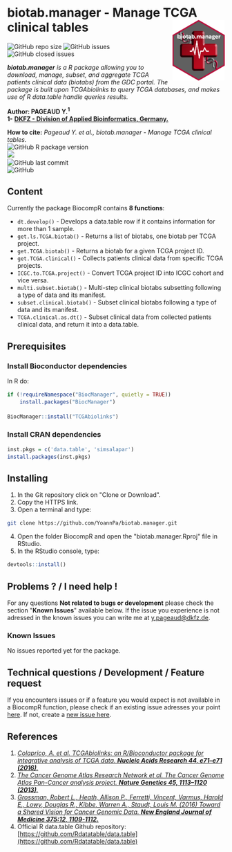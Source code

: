 # biotab.manager - Manage TCGA clinical tables <img src="img/biotab.manager_hexsticker.png" align="right" height="140" />

![GitHub repo size](https://img.shields.io/github/repo-size/YoannPa/biotab.manager)
![GitHub issues](https://img.shields.io/github/issues-raw/YoannPa/biotab.manager)
![GitHub closed issues](https://img.shields.io/github/issues-closed-raw/YoannPa/biotab.manager)  

_**biotab.manager** is a R package allowing you to download, manage, subset, and aggregate TCGA patients clinical data (biotabs) from the GDC portal. The package is built upon TCGAbiolinks to query TCGA databases, and makes use of R data.table handle queries results._  

**Author: PAGEAUD Y.<sup>1</sup>**  
**1-** [**DKFZ - Division of Applied Bioinformatics, Germany.**](https://www.dkfz.de/en/applied-bioinformatics/index.php)  

**How to cite:** _Pageaud Y. et al., biotab.manager - Manage TCGA clinical tables._  
![GitHub R package version](https://img.shields.io/github/r-package/v/YoannPa/biotab.manager?label=Package%20version&logo=RStudio&logoColor=white&style=for-the-badge)  
<img src="https://img.shields.io/static/v1?label=compatibility&message=4.0.5&color=blue&logo=R&logoColor=white&style=for-the-badge" />  
![GitHub last commit](https://img.shields.io/github/last-commit/YoannPa/biotab.manager?logo=git&style=for-the-badge)  
![GitHub](https://img.shields.io/github/license/YoannPa/biotab.manager?color=brightgreen&style=for-the-badge)  

## Content
Currently the package BiocompR contains **8 functions**:

* `dt.develop()` - Develops a data.table row if it contains information for more than 1 sample.  
* `get.ls.TCGA.biotab()` - Returns a list of biotabs, one biotab per TCGA project.  
* `get.TCGA.biotab()` - Returns a biotab for a given TCGA project ID.  
* `get.TCGA.clinical()` - Collects patients clinical data from specific TCGA projects.  
* `ICGC.to.TCGA.project()` - Convert TCGA project ID into ICGC cohort and vice versa.  
* `multi.subset.biotab()` - Multi-step clinical biotabs subsetting following a type of data and its manifest.  
* `subset.clinical.biotab()` - Subset clinical biotabs following a type of data and its manifest.  
* `TCGA.clinical.as.dt()` - Subset clinical data from collected patients clinical data, and return it into a data.table.  

## Prerequisites
### Install Bioconductor dependencies
In R do:
```R
if (!requireNamespace("BiocManager", quietly = TRUE))
    install.packages("BiocManager")

BiocManager::install("TCGAbiolinks")
```
### Install CRAN dependencies
```R
inst.pkgs = c('data.table', 'simsalapar')
install.packages(inst.pkgs)
```

## Installing
1. In the Git repository click on "Clone or Download".
2. Copy the HTTPS link.
3. Open a terminal and type:
```bash
git clone https://github.com/YoannPa/biotab.manager.git
```
4. Open the folder BiocompR and open the "biotab.manager.Rproj" file in RStudio.
5. In the RStudio console, type:
```R
devtools::install()
```

## Problems ? / I need help !
For any questions **Not related to bugs or development** please check the section "**Known Issues**" available below. If the issue you experience is not adressed in the known issues you can write me at [y.pageaud@dkfz.de](y.pageaud@dkfz.de).  

### Known Issues
No issues reported yet for the package.  

## Technical questions / Development / Feature request
If you encounters issues or if a feature you would expect is not available in a BiocompR function, please check if an existing issue adresses your point [here](https://github.com/YoannPa/biotab.manager/issues/). If not, create a [new issue here](https://github.com/YoannPa/biotab.manager/issues/new).  

## References
1. [_Colaprico, A. et al. TCGAbiolinks: an R/Bioconductor package for integrative analysis of TCGA data. **Nucleic Acids Research 44, e71–e71 (2016)**._](https://academic.oup.com/nar/article/44/8/e71/2465925)
2. [_The Cancer Genome Atlas Research Network et al. The Cancer Genome Atlas Pan-Cancer analysis project. **Nature Genetics 45, 1113–1120 (2013)**._](https://www.nature.com/articles/ng.2764)
3. [_Grossman, Robert L., Heath, Allison P., Ferretti, Vincent, Varmus, Harold E., Lowy, Douglas R., Kibbe, Warren A., Staudt, Louis M. (2016) Toward a Shared Vision for Cancer Genomic Data. **New England Journal of Medicine 375:12, 1109-1112.**_](https://www.nejm.org/doi/10.1056/NEJMp1607591)
4. Official R data.table Github repository: [https://github.com/Rdatatable/data.table](https://github.com/Rdatatable/data.table)

